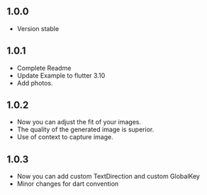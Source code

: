 ## 1.0.0

* Version stable

## 1.0.1

* Complete Readme
* Update Example to flutter 3.10
* Add photos.

## 1.0.2
* Now you can adjust the fit of your images.
* The quality of the generated image is superior.
* Use of context to capture image.

## 1.0.3
* Now you can add custom TextDirection and custom GlobalKey
* Minor changes for dart convention